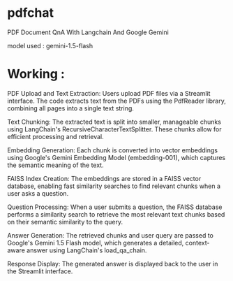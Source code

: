 # pdfchat
PDF Document QnA With Langchain And Google Gemini 

model used : gemini-1.5-flash

# Working :

PDF Upload and Text Extraction: Users upload PDF files via a Streamlit interface. The code extracts text from the PDFs using the PdfReader library, combining all pages into a single text string.

Text Chunking: The extracted text is split into smaller, manageable chunks using LangChain's RecursiveCharacterTextSplitter. These chunks allow for efficient processing and retrieval.

Embedding Generation: Each chunk is converted into vector embeddings using Google's Gemini Embedding Model (embedding-001), which captures the semantic meaning of the text.

FAISS Index Creation: The embeddings are stored in a FAISS vector database, enabling fast similarity searches to find relevant chunks when a user asks a question.

Question Processing: When a user submits a question, the FAISS database performs a similarity search to retrieve the most relevant text chunks based on their semantic similarity to the query.

Answer Generation: The retrieved chunks and user query are passed to Google's Gemini 1.5 Flash model, which generates a detailed, context-aware answer using LangChain's load_qa_chain.

Response Display: The generated answer is displayed back to the user in the Streamlit interface.


